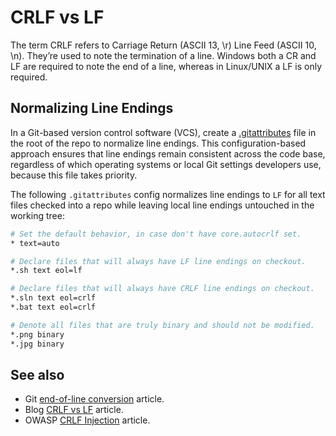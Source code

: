 # CRLF vs LF

The term CRLF refers to Carriage Return (ASCII 13, \r) Line Feed (ASCII 10, \n). They’re used to note the termination of a line. Windows both a CR and LF are required to note the end of a line, whereas in Linux/UNIX a LF is only required.

## Normalizing Line Endings

In a Git-based version control software (VCS), create a [.gitattributes](https://git-scm.com/docs/gitattributes) file in the root of the repo to normalize line endings. This configuration-based approach ensures that line endings remain consistent across the code base, regardless of which operating systems or local Git settings developers use, because this file takes priority.

The following `.gitattributes` config normalizes line endings to `LF` for all text files checked into a repo while leaving local line endings untouched in the working tree:

```bash
# Set the default behavior, in case don't have core.autocrlf set.
* text=auto

# Declare files that will always have LF line endings on checkout.
*.sh text eol=lf

# Declare files that will always have CRLF line endings on checkout.
*.sln text eol=crlf
*.bat text eol=crlf

# Denote all files that are truly binary and should not be modified.
*.png binary
*.jpg binary
```

## See also

- Git [end-of-line conversion](http://git-scm.com/docs/gitattributes#_end_of_line_conversion) article.
- Blog [CRLF vs LF](https://www.aleksandrhovhannisyan.com/blog/crlf-vs-lf-normalizing-line-endings-in-git/) article.
- OWASP [CRLF Injection](https://owasp.org/www-community/vulnerabilities/CRLF_Injection) article.

